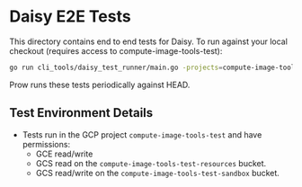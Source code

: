 # Daisy E2E Tests

This directory contains end to end tests for Daisy.
To run against your local checkout (requires access to compute-image-tools-test):

```bash
go run cli_tools/daisy_test_runner/main.go -projects=compute-image-tools-test -zone=us-central1-c daisy_integration_tests/daisy_e2e.test.gotmpl
```

Prow runs these tests periodically against HEAD.

## Test Environment Details

* Tests run in the GCP project `compute-image-tools-test` and have permissions:
  * GCE read/write
  * GCS read on the `compute-image-tools-test-resources` bucket.
  * GCS read/write on the `compute-image-tools-test-sandbox` bucket.
